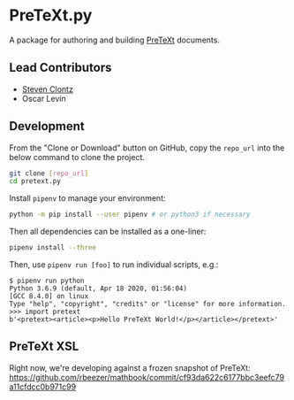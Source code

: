 # PreTeXt.py

A package for authoring and building [PreTeXt](https://pretextbook.org) documents.

## Lead Contributors

- [Steven Clontz](https://clontz.org)
- Oscar Levin

## Development

From the "Clone or Download" button on GitHub, copy the `repo_url` into the below command to clone the project.

```bash
git clone [repo_url]
cd pretext.py
```

Install `pipenv` to manage your environment:

```bash
python -m pip install --user pipenv # or python3 if necessary
```

Then all dependencies can be installed as a one-liner:

```bash
pipenv install --three
```

Then, use `pipenv run [foo]` to run individual scripts, e.g.:

```
$ pipenv run python
Python 3.6.9 (default, Apr 18 2020, 01:56:04) 
[GCC 8.4.0] on linux
Type "help", "copyright", "credits" or "license" for more information.
>>> import pretext
b'<pretext><article><p>Hello PreTeXt World!</p></article></pretext>'
```

## PreTeXt XSL

Right now, we're developing against a frozen snapshot of PreTeXt:
<https://github.com/rbeezer/mathbook/commit/cf93da622c6177bbc3eefc79a11cfdcc0b971c99>